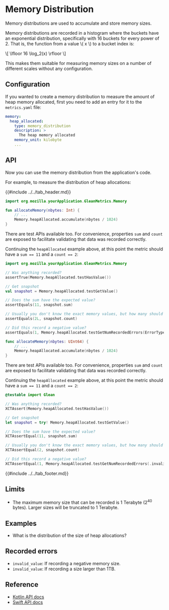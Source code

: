# Memory Distribution

Memory distributions are used to accumulate and store memory sizes.

Memory distributions are recorded in a histogram where the buckets have an exponential distribution, specifically with 16 buckets for every power of 2.
That is, the function from a value \\( x \\) to a bucket index is:

\\[ \lfloor 16 \log_2(x) \rfloor \\]

This makes them suitable for measuring memory sizes on a number of different scales without any configuration.

## Configuration

If you wanted to create a memory distribution to measure the amount of heap memory allocated, first you need to add an entry for it to the `metrics.yaml` file:

```YAML
memory:
  heap_allocated:
    type: memory_distribution
    description: >
      The heap memory allocated
    memory_unit: kilobyte
    ...
```

## API

Now you can use the memory distribution from the application's code.

For example, to measure the distribution of heap allocations:

{{#include ../../tab_header.md}}

<div data-lang="Kotlin" class="tab">

```Kotlin
import org.mozilla.yourApplication.GleanMetrics.Memory

fun allocateMemory(nbytes: Int) {
    // ...
    Memory.heapAllocated.accumulate(nbytes / 1024)
}
```

There are test APIs available too.  For convenience, properties `sum` and `count` are exposed to facilitate validating that data was recorded correctly.

Continuing the `heapAllocated` example above, at this point the metric should have a `sum == 11` and a `count == 2`:

```Kotlin
import org.mozilla.yourApplication.GleanMetrics.Memory

// Was anything recorded?
assertTrue(Memory.heapAllocated.testHasValue())

// Get snapshot
val snapshot = Memory.heapAllocated.testGetValue()

// Does the sum have the expected value?
assertEquals(11, snapshot.sum)

// Usually you don't know the exact memory values, but how many should have been recorded.
assertEquals(2L, snapshot.count)

// Did this record a negative value?
assertEquals(1, Memory.heapAllocated.testGetNumRecordedErrors(ErrorType.InvalidValue))
```

</div>

<div data-lang="Swift" class="tab">

```Swift
func allocateMemory(nbytes: UInt64) {
    // ...
    Memory.heapAllocated.accumulate(nbytes / 1024)
}
```

There are test APIs available too.  For convenience, properties `sum` and `count` are exposed to facilitate validating that data was recorded correctly.

Continuing the `heapAllocated` example above, at this point the metric should have a `sum == 11` and a `count == 2`:

```Swift
@testable import Glean

// Was anything recorded?
XCTAssert(Memory.heapAllocated.testHasValue())

// Get snapshot
let snapshot = try! Memory.heapAllocated.testGetValue()

// Does the sum have the expected value?
XCTAssertEqual(11, snapshot.sum)

// Usually you don't know the exact memory values, but how many should have been recorded.
XCTAssertEqual(2, snapshot.count)

// Did this record a negative value?
XCTAssertEqual(1, Memory.heapAllocated.testGetNumRecordedErrors(.invalidValue))
```

</div>

{{#include ../../tab_footer.md}}

## Limits

* The maximum memory size that can be recorded is 1 Terabyte (2<sup>40</sup> bytes). Larger sizes will be truncated to 1 Terabyte.

## Examples

* What is the distribution of the size of heap allocations?

## Recorded errors

* `invalid_value`: If recording a negative memory size.
* `invalid_value`: If recording a size larger than 1TB.

## Reference

* [Kotlin API docs](../../../javadoc/glean/mozilla.telemetry.glean.private/-memory-distribution-metric-type/index.html)
* [Swift API docs](../../../swift/Classes/MemoryDistributionMetricType.html)
